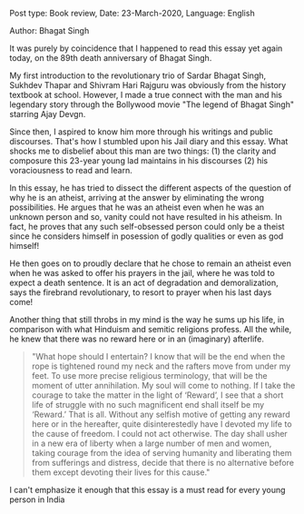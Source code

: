 Post type: Book review, Date: 23-March-2020, Language: English

Author: Bhagat Singh

It was purely by coincidence that I happened to read this essay yet again today, on the 89th death anniversary of Bhagat Singh.

My first introduction to the revolutionary trio of Sardar Bhagat Singh, Sukhdev Thapar and Shivram Hari Rajguru was obviously from the history textbook at school. However, I made a true connect with the man and his legendary story through the Bollywood movie "The legend of Bhagat Singh" starring Ajay Devgn.

Since then, I aspired to know him more through his writings and public discourses. That's how I stumbled upon his Jail diary and this essay. What shocks me to disbelief about this man are two things: (1) the clarity and composure this 23-year young lad maintains in his discourses (2) his voraciousness to read and learn.

In this essay, he has tried to dissect the different aspects of the question of why he is an atheist, arriving at the answer by eliminating the wrong possibilities. He argues that he was an atheist even when he was an unknown person and so, vanity could not have resulted in his atheism. In fact, he proves that any such self-obsessed person could only be a theist since he considers himself in posession of godly qualities or even as god himself!

He then goes on to proudly declare that he chose to remain an atheist even when he was asked to offer his prayers in the jail, where he was told to expect a death sentence. It is an act of degradation and demoralization, says the firebrand revolutionary, to resort to prayer when his last days come!

Another thing that still throbs in my mind is the way he sums up his life, in comparison with what Hinduism and semitic religions profess. All the while, he knew that there was no reward here or in an (imaginary) afterlife.



> "What hope should I entertain? I know that will be the end when the rope is tightened round my neck and the rafters move from under my feet. 
>  To use more precise religious terminology, that will be the moment of utter annihilation. My soul will come to nothing. If I take the courage 
>  to take the matter in the light of ‘Reward’, I see that a short life of struggle with no such magnificent end shall itself be my ‘Reward.’ 
>  That is all. Without any selfish motive of getting any reward here or in the hereafter, quite disinterestedly have I devoted my life to the 
>  cause of freedom. I could not act otherwise. The day shall usher in a new era of liberty when a large number of men and women, taking courage 
>  from the idea of serving humanity and liberating them from sufferings and distress, decide that there is no alternative before them except 
>  devoting their lives for this cause."

I can't emphasize it enough that this essay is a must read for every young person in India

